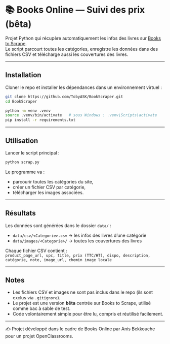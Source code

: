 # 📚 Books Online — Suivi des prix (bêta)

Projet Python qui récupère automatiquement les infos des livres sur [Books to Scrape](http://books.toscrape.com).  
Le script parcourt toutes les catégories, enregistre les données dans des fichiers CSV et télécharge aussi les couvertures des livres.

---

## Installation

Cloner le repo et installer les dépendances dans un environnement virtuel :

```bash
git clone https://github.com/TobyASK/BookScraper.git
cd BookScraper

python -m venv .venv
source .venv/bin/activate   # sous Windows : .venv\Scripts\activate
pip install -r requirements.txt
```

---

## Utilisation

Lancer le script principal :

```bash
python scrap.py
```

Le programme va :
- parcourir toutes les catégories du site,
- créer un fichier CSV par catégorie,
- télécharger les images associées.

---

## Résultats

Les données sont générées dans le dossier `data/` :

- `data/csv/<Categorie>.csv` → les infos des livres d’une catégorie  
- `data/images/<Categorie>/` → toutes les couvertures des livres  

Chaque fichier CSV contient :  
`product_page_url, upc, title, prix (TTC/HT), dispo, description, catégorie, note, image_url, chemin image locale`

---

## Notes

- Les fichiers CSV et images ne sont pas inclus dans le repo (ils sont exclus via `.gitignore`).  
- Le projet est une version **bêta** centrée sur Books to Scrape, utilisé comme bac à sable de test.  
- Code volontairement simple pour être lu, compris et réutilisé facilement.

---

✍️ Projet développé dans le cadre de Books Online par Anis Bekkouche pour un projet OpenClassrooms.
